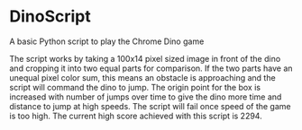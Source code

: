# DinoScript
A basic Python script to play the Chrome Dino game

The script works by taking a 100x14 pixel sized image in front of the dino and cropping it into two equal parts for comparison. If the two parts have an unequal pixel color sum, this means an obstacle is approaching and the script will command the dino to jump. The origin point for the box is increased with number of jumps over time to give the dino more time and distance to jump at high speeds. The script will fail once speed of the game is too high. The current high score achieved with this script is 2294.
